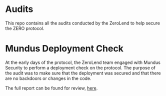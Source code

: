 # Audits

This repo contains all the audits conducted by the ZeroLend to help secure the ZERO protocol.

# Mundus Deployment Check

At the early days of the protocol, the ZeroLend team engaged with Mundus Security to perform a deployment check on the protocol. The purpose of the audit was to make sure that the deployment was secured and that there are no backdoors or changes in the code. 

The full report can be found for review, [here](./mundus//zerolend_report_depcheck_final.pdf).